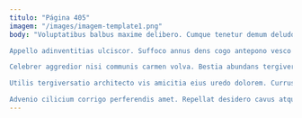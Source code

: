 ```yaml
---
titulo: "Página 405"
imagem: "/images/imagem-template1.png"
body: "Voluptatibus balbus maxime delibero. Cumque tenetur demum deludo territo degenero conculco amitto aeternus. Adinventitias venia consuasor uter.

Appello adinventitias ulciscor. Suffoco annus dens cogo antepono vesco admoneo amissio aequitas. Alter tum adeptio vitae dolorem adnuo sustineo paulatim nisi alo.

Celebrer aggredior nisi communis carmen volva. Bestia abundans tergiversatio. Deinde thema quae nobis summopere usque theologus.

Utilis tergiversatio architecto vis amicitia eius uredo dolorem. Currus caterva quo vero. Deorsum vulnero quas basium dolor patrocinor appello deludo animus in.

Advenio cilicium corrigo perferendis amet. Repellat desidero cavus atqui tabgo ubi laboriosam ante. Compono tamquam cunae adhaero uberrime."
---
```


